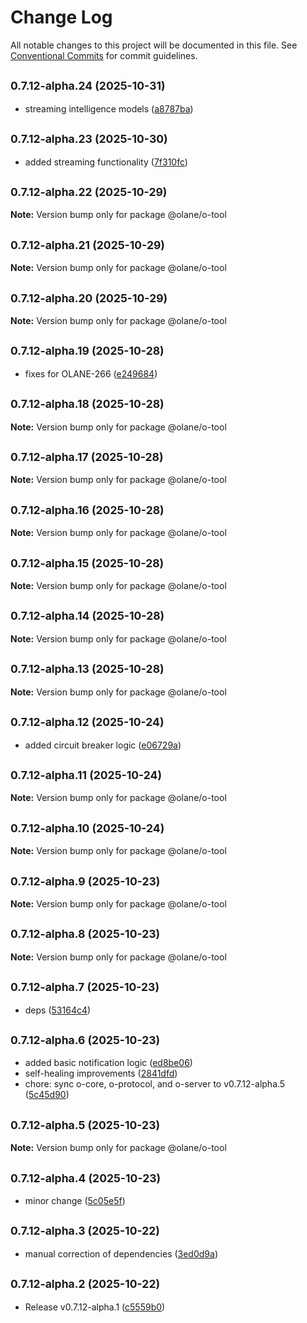 # Change Log

All notable changes to this project will be documented in this file.
See [Conventional Commits](https://conventionalcommits.org) for commit guidelines.

## <small>0.7.12-alpha.24 (2025-10-31)</small>

- streaming intelligence models ([a8787ba](https://github.com/olane-labs/olane/commit/a8787ba))

## <small>0.7.12-alpha.23 (2025-10-30)</small>

- added streaming functionality ([7f310fc](https://github.com/olane-labs/olane/commit/7f310fc))

## <small>0.7.12-alpha.22 (2025-10-29)</small>

**Note:** Version bump only for package @olane/o-tool

## <small>0.7.12-alpha.21 (2025-10-29)</small>

**Note:** Version bump only for package @olane/o-tool

## <small>0.7.12-alpha.20 (2025-10-29)</small>

**Note:** Version bump only for package @olane/o-tool

## <small>0.7.12-alpha.19 (2025-10-28)</small>

- fixes for OLANE-266 ([e249684](https://github.com/olane-labs/olane/commit/e249684))

## <small>0.7.12-alpha.18 (2025-10-28)</small>

**Note:** Version bump only for package @olane/o-tool

## <small>0.7.12-alpha.17 (2025-10-28)</small>

**Note:** Version bump only for package @olane/o-tool

## <small>0.7.12-alpha.16 (2025-10-28)</small>

**Note:** Version bump only for package @olane/o-tool

## <small>0.7.12-alpha.15 (2025-10-28)</small>

**Note:** Version bump only for package @olane/o-tool

## <small>0.7.12-alpha.14 (2025-10-28)</small>

**Note:** Version bump only for package @olane/o-tool

## <small>0.7.12-alpha.13 (2025-10-28)</small>

**Note:** Version bump only for package @olane/o-tool

## <small>0.7.12-alpha.12 (2025-10-24)</small>

- added circuit breaker logic ([e06729a](https://github.com/olane-labs/olane/commit/e06729a))

## <small>0.7.12-alpha.11 (2025-10-24)</small>

**Note:** Version bump only for package @olane/o-tool

## <small>0.7.12-alpha.10 (2025-10-24)</small>

**Note:** Version bump only for package @olane/o-tool

## <small>0.7.12-alpha.9 (2025-10-23)</small>

**Note:** Version bump only for package @olane/o-tool

## <small>0.7.12-alpha.8 (2025-10-23)</small>

**Note:** Version bump only for package @olane/o-tool

## <small>0.7.12-alpha.7 (2025-10-23)</small>

- deps ([53164c4](https://github.com/olane-labs/olane/commit/53164c4))

## <small>0.7.12-alpha.6 (2025-10-23)</small>

- added basic notification logic ([ed8be06](https://github.com/olane-labs/olane/commit/ed8be06))
- self-healing improvements ([2841dfd](https://github.com/olane-labs/olane/commit/2841dfd))
- chore: sync o-core, o-protocol, and o-server to v0.7.12-alpha.5 ([5c45d90](https://github.com/olane-labs/olane/commit/5c45d90))

## <small>0.7.12-alpha.5 (2025-10-23)</small>

**Note:** Version bump only for package @olane/o-tool

## <small>0.7.12-alpha.4 (2025-10-23)</small>

- minor change ([5c05e5f](https://github.com/olane-labs/olane/commit/5c05e5f))

## <small>0.7.12-alpha.3 (2025-10-22)</small>

- manual correction of dependencies ([3ed0d9a](https://github.com/olane-labs/olane/commit/3ed0d9a))

## <small>0.7.12-alpha.2 (2025-10-22)</small>

- Release v0.7.12-alpha.1 ([c5559b0](https://github.com/olane-labs/olane/commit/c5559b0))

